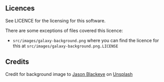 

## Licences

See LICENCE for the licensing for this software.

There are some exceptions of files covered this licence:
 - `src/images/galaxy-background.png` where you can find the
   licence for this at `src/images/galaxy-background.png.LICENSE`

## Credits

Credit for background image to [Jason Blackeye][jason-blackeye]
on [Unsplash][unsplash]

[jason-blackeye]: https://unsplash.com/@jeisblack?utm_source=unsplash&utm_medium=referral&utm_content=creditCopyText
[unsplash]: https://unsplash.com

